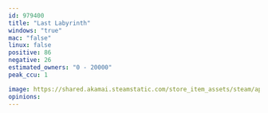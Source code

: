 ```yaml
---
id: 979400
title: "Last Labyrinth"
windows: "true"
mac: "false"
linux: false
positive: 86
negative: 26
estimated_owners: "0 - 20000"
peak_ccu: 1

image: https://shared.akamai.steamstatic.com/store_item_assets/steam/apps/979400/header.jpg?t=1731371092
opinions:
---
```

